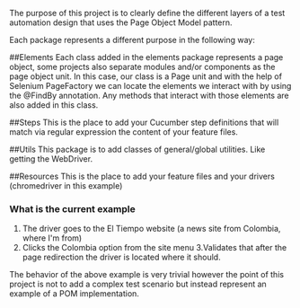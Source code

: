 The purpose of this project is to clearly define the different layers of a test automation design that uses the Page Object Model pattern.

Each package represents a different purpose in the following way:

##Elements
Each class added in the elements package represents a page object, some projects also separate modules and/or components as the page object unit. In this case, our class is a Page unit and with the help of Selenium PageFactory we can locate the elements we interact with by using the @FindBy annotation. Any methods that interact with those elements are also added in this class.

##Steps
This is the place to add your Cucumber step definitions that will match via regular expression the content of your feature files. 

##Utils
This package is to add classes of general/global utilities. Like getting the WebDriver.

##Resources
This is the place to add your feature files and your drivers (chromedriver in this example)

### What is the current example

1. The driver goes to the El Tiempo website (a news site from Colombia, where I'm from)
2. Clicks the Colombia option from the site menu
3.Validates that after the page redirection the driver is located where it should.

The behavior of the above example is very trivial however the point of this project is not to add a complex test scenario but instead represent an example of a POM implementation.
